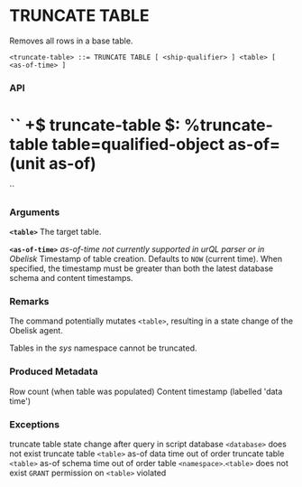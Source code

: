 # TRUNCATE TABLE

Removes all rows in a base table.

``
<truncate-table> ::=
  TRUNCATE TABLE [ <ship-qualifier> ] <table>
  [ <as-of-time> ]
``

### API
``
+$  truncate-table
  $:
    %truncate-table
    table=qualified-object
    as-of=(unit as-of)
  ==
``

### Arguments

**`<table>`**
The target table.

**`<as-of-time>`**
*as-of-time not currently supported in urQL parser or in Obelisk*
Timestamp of table creation. Defaults to `NOW` (current time). When specified, the timestamp must be greater than both the latest database schema and content timestamps.

### Remarks

The command potentially mutates `<table>`, resulting in a state change of the Obelisk agent.

Tables in the *sys* namespace cannot be truncated.

### Produced Metadata

Row count (when table was populated)
Content timestamp (labelled 'data time')

### Exceptions

truncate table state change after query in script
database `<database>` does not exist
truncate table `<table>` as-of data time out of order
truncate table `<table>` as-of schema time out of order
table `<namespace>`.`<table>` does not exist
`GRANT` permission on `<table>` violated

